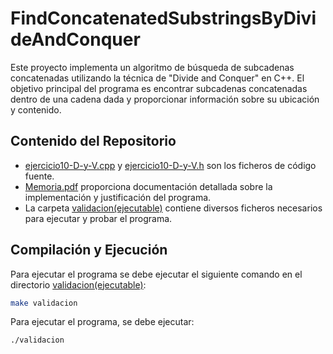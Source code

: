 # FindConcatenatedSubstringsByDivideAndConquer

Este proyecto implementa un algoritmo de búsqueda de subcadenas concatenadas utilizando la técnica de "Divide and Conquer" en C++. El objetivo principal del programa es encontrar subcadenas concatenadas dentro de una cadena dada y proporcionar información sobre su ubicación y contenido.

## Contenido del Repositorio

- [ejercicio10-D-y-V.cpp](ejercicio10-D-y-V.cpp) y [ejercicio10-D-y-V.h](ejercicio10-D-y-V.h) son los ficheros de código fuente.
- [Memoria.pdf](Memoria.pdf) proporciona documentación detallada sobre la implementación y justificación del programa.
- La carpeta [validacion(ejecutable)](validacion(ejecutable)) contiene diversos ficheros necesarios para ejecutar y probar el programa.

## Compilación y Ejecución
Para ejecutar el programa se debe ejecutar el siguiente comando en el directorio [validacion(ejecutable)](validacion(ejecutable)):
```bash
make validacion
```
Para ejecutar el programa, se debe ejecutar:
```bash
./validacion
```
